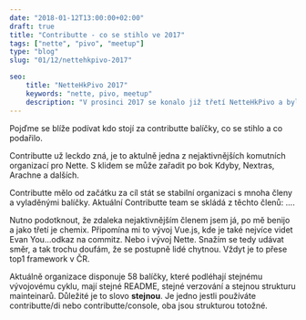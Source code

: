 ```yaml
---
date: "2018-01-12T13:00:00+02:00"
draft: true
title: "Contributte - co se stihlo ve 2017"
tags: ["nette", "pivo", "meetup"]
type: "blog"
slug: "01/12/nettehkpivo-2017"

seo:
    title: "NetteHkPivo 2017"
    keywords: "nette, pivo, meetup"
    description: "V prosinci 2017 se konalo již třetí NetteHkPivo a byla to jízda."
---
```


Pojďme se blíže podívat kdo stojí za contributte balíčky, co se stihlo a co podařilo.

<!--more-->

Contributte už leckdo zná, je to aktulně jedna z nejaktivnějších komutních organizací pro Nette. S klidem 
se může zařadit po bok Kdyby, Nextras, Arachne a dalších.

Contributte mělo od začátku za cíl stát se stabilní organizaci s mnoha členy a vyladěnými balíčky. Aktuální
Contributte team se skládá z těchto členů: ....

Nutno podotknout, že zdaleka nejaktivnějším členem jsem já, po mě benijo a jako třetí je chemix. Připomína mi to
vývoj Vue.js, kde je také nejvíce videt Evan You...odkaz na commitz. Nebo i vývoj Nette. Snažím se tedy udávat směr,
a tak trochu doufám, že se postupně lidé chytnou. Vždyt je to přese top1 framework v ČR.

Aktuálně organizace disponuje 58 balíčky, které podléhají stejnému vývojovému cyklu, mají stejné README, stejné verzování 
a stejnou strukturu mainteinarů. Důležité je to slovo **stejnou**. Je jedno jestli používáte contributte/di nebo contributte/console, oba jsou strukturou totožné.
